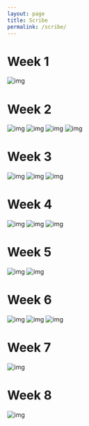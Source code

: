 ```yaml
---
layout: page
title: Scribe
permalink: /scribe/
---
```


# Week 1
![img](https://i.imgur.com/eN6Ru9Y.jpg)

# Week 2
![img](https://i.imgur.com/G9t8CJq.jpg)
![img](https://i.imgur.com/Yb8JDsD.jpg)
![img](https://i.imgur.com/bUQOGYd.jpg)
![img](https://i.imgur.com/UgZX4ta.jpg)

# Week 3
![img](https://i.imgur.com/USRctPp.jpg)
![img](https://i.imgur.com/l3WNJs6.jpg)
![img](https://i.imgur.com/pS0vjYh.jpg)

# Week 4
![img](https://i.imgur.com/CFWsN6U.jpg)
![img](https://i.imgur.com/SCi5VzA.jpg)
![img](https://i.imgur.com/3ZRueTE.jpg)

# Week 5
![img](https://i.imgur.com/cXibFnZ.jpg)
![img](https://i.imgur.com/tv2Gpgv.jpg)

# Week 6
![img](https://i.imgur.com/mXvmGWB.jpg)
![img](https://i.imgur.com/h6zD2DT.jpg)
![img](https://i.imgur.com/TpgHcrQ.jpg)

# Week 7
![img]()

# Week 8
![img]()
